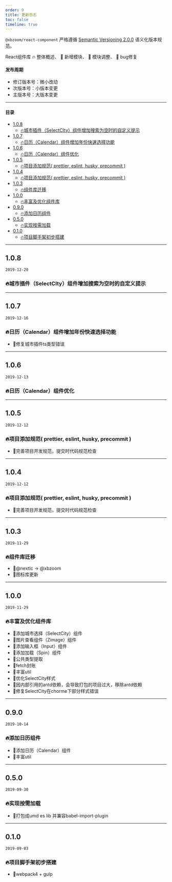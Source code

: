 ```yaml
---
order: 9
title: 更新日志
toc: false
timeline: true
---
```


`@xbzoom/react-component` 严格遵循 [Semantic Versioning 2.0.0](http://semver.org/lang/zh-CN/) 语义化版本规范。

React组件库 🔥 整体概述、 🌟 新增模块、 💄 模块调整、 🐞 bug修复

#### 发布周期

* 修订版本号：微小改动
* 次版本号：小版本变更
* 主版本号：大版本变更

---

#### 目录
- [1.0.8](#108)
  - [🔥城市插件（SelectCIty）组件增加搜索为空时的自定义提示](#%f0%9f%94%a5%e5%9f%8e%e5%b8%82%e6%8f%92%e4%bb%b6selectcity%e7%bb%84%e4%bb%b6%e5%a2%9e%e5%8a%a0%e6%90%9c%e7%b4%a2%e4%b8%ba%e7%a9%ba%e6%97%b6%e7%9a%84%e8%87%aa%e5%ae%9a%e4%b9%89%e6%8f%90%e7%a4%ba)
- [1.0.7](#107)
  - [🔥日历（Calendar）组件增加年份快速选择功能](#%f0%9f%94%a5%e6%97%a5%e5%8e%86calendar%e7%bb%84%e4%bb%b6%e5%a2%9e%e5%8a%a0%e5%b9%b4%e4%bb%bd%e5%bf%ab%e9%80%9f%e9%80%89%e6%8b%a9%e5%8a%9f%e8%83%bd)
- [1.0.6](#106)
  - [🔥日历（Calendar）组件优化](#%f0%9f%94%a5%e6%97%a5%e5%8e%86calendar%e7%bb%84%e4%bb%b6%e4%bc%98%e5%8c%96)
- [1.0.5](#105)
  - [🔥项目添加规范( prettier, eslint, husky, precommit )](#%f0%9f%94%a5%e9%a1%b9%e7%9b%ae%e6%b7%bb%e5%8a%a0%e8%a7%84%e8%8c%83-prettier-eslint-husky-precommit)
- [1.0.4](#104)
  - [🔥项目添加规范( prettier, eslint, husky, precommit )](#%f0%9f%94%a5%e9%a1%b9%e7%9b%ae%e6%b7%bb%e5%8a%a0%e8%a7%84%e8%8c%83-prettier-eslint-husky-precommit--1)
- [1.0.3](#103)
  - [🔥组件库迁移](#%f0%9f%94%a5%e7%bb%84%e4%bb%b6%e5%ba%93%e8%bf%81%e7%a7%bb)
- [1.0.0](#100)
  - [🔥丰富及优化组件库](#%f0%9f%94%a5%e4%b8%b0%e5%af%8c%e5%8f%8a%e4%bc%98%e5%8c%96%e7%bb%84%e4%bb%b6%e5%ba%93)
- [0.9.0](#090)
  - [🔥添加日历组件](#%f0%9f%94%a5%e6%b7%bb%e5%8a%a0%e6%97%a5%e5%8e%86%e7%bb%84%e4%bb%b6)
- [0.5.0](#050)
  - [🔥实现按需加载](#%f0%9f%94%a5%e5%ae%9e%e7%8e%b0%e6%8c%89%e9%9c%80%e5%8a%a0%e8%bd%bd)
- [0.1.0](#010)
  - [🔥项目脚手架初步搭建](#%f0%9f%94%a5%e9%a1%b9%e7%9b%ae%e8%84%9a%e6%89%8b%e6%9e%b6%e5%88%9d%e6%ad%a5%e6%90%ad%e5%bb%ba)

---

## 1.0.8

`2019-12-20`

### 🔥城市插件（SelectCIty）组件增加搜索为空时的自定义提示

---

## 1.0.7

`2019-12-16`

### 🔥日历（Calendar）组件增加年份快速选择功能

- 🐞修复城市插件ts类型错误

---

## 1.0.6

`2019-12-13`

### 🔥日历（Calendar）组件优化

---

## 1.0.5

`2019-12-12`

### 🔥项目添加规范( prettier, eslint, husky, precommit )

- 💄完善项目开发规范，提交时代码规范检查

---

## 1.0.4

`2019-12-12`

### 🔥项目添加规范( prettier, eslint, husky, precommit )

- 💄完善项目开发规范，提交时代码规范检查

---

## 1.0.3

`2019-11-29`

### 🔥组件库迁移

- 💄@nextlc -> @xbzoom
- 💄图标库更新

---

## 1.0.0

`2019-11-29`

### 🔥丰富及优化组件库

- 🌟添加城市选择（SelectCity）组件
- 🌟图片查看组件（Zimage）组件
- 🌟添加输入框（Input）组件
- 🌟添加加载（Spin）组件
- 💄公共类型提取
- 💄fetch封账
- 💄丰富util
- 💄优化SelectCity样式
- 💄因内部引用的antd依赖，会导致打包的项目过大，移除antd依赖
- 🐞修复SelectCity在chorme下部分样式错误

---

## 0.9.0

`2019-10-14`

### 🔥添加日历组件

- 🌟添加日历（Calendar）组件
- 🌟丰富util

---

## 0.5.0

`2019-09-30`

### 🔥实现按需加载

- 🌟打包成umd es lib 并兼容babel-import-plugin

---

## 0.1.0

`2019-09-03`

### 🔥项目脚手架初步搭建

- 🌟webpack4 + gulp